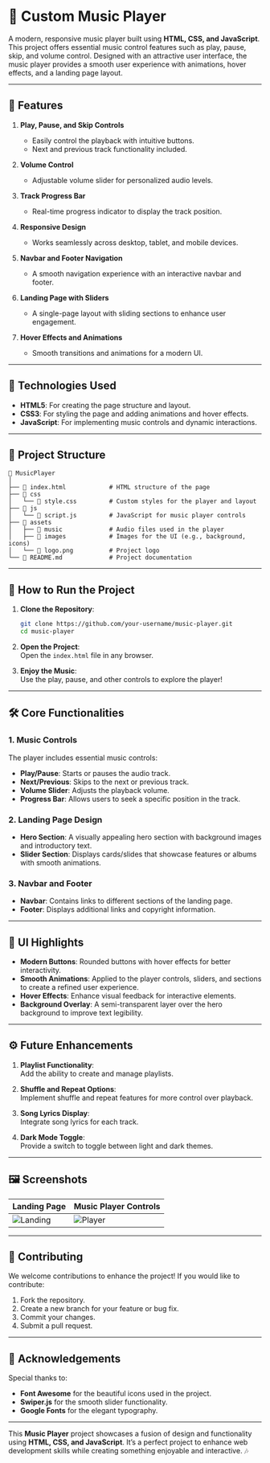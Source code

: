 # 🎵 **Custom Music Player**  


A modern, responsive music player built using **HTML, CSS, and JavaScript**. This project offers essential music control features such as play, pause, skip, and volume control. Designed with an attractive user interface, the music player provides a smooth user experience with animations, hover effects, and a landing page layout.  


---


## 🌟 **Features**  


1. **Play, Pause, and Skip Controls**  
   - Easily control the playback with intuitive buttons.  
   - Next and previous track functionality included.  


2. **Volume Control**  
   - Adjustable volume slider for personalized audio levels.  


3. **Track Progress Bar**  
   - Real-time progress indicator to display the track position.  


4. **Responsive Design**  
   - Works seamlessly across desktop, tablet, and mobile devices.  


5. **Navbar and Footer Navigation**  
   - A smooth navigation experience with an interactive navbar and footer.  


6. **Landing Page with Sliders**  
   - A single-page layout with sliding sections to enhance user engagement.  


7. **Hover Effects and Animations**  
   - Smooth transitions and animations for a modern UI.  


---


## 🎯 **Technologies Used**  


- **HTML5**: For creating the page structure and layout.  
- **CSS3**: For styling the page and adding animations and hover effects.  
- **JavaScript**: For implementing music controls and dynamic interactions.  


---


## 📂 **Project Structure**  


```
📁 MusicPlayer  
│  
├── 📄 index.html            # HTML structure of the page  
├── 📂 css  
│   └── 📄 style.css         # Custom styles for the player and layout  
├── 📂 js  
│   └── 📄 script.js         # JavaScript for music player controls  
├── 📂 assets  
│   ├── 📂 music             # Audio files used in the player  
│   ├── 📂 images            # Images for the UI (e.g., background, icons)  
│   └── 📄 logo.png          # Project logo  
└── 📄 README.md             # Project documentation  
```  


---


## 🚀 **How to Run the Project**  


1. **Clone the Repository**:  
   ```bash
   git clone https://github.com/your-username/music-player.git
   cd music-player
   ```


2. **Open the Project**:  
   Open the `index.html` file in any browser.  


3. **Enjoy the Music**:  
   Use the play, pause, and other controls to explore the player!  


---


## 🛠️ **Core Functionalities**  


### 1. **Music Controls**  
The player includes essential music controls:  
- **Play/Pause**: Starts or pauses the audio track.  
- **Next/Previous**: Skips to the next or previous track.  
- **Volume Slider**: Adjusts the playback volume.  
- **Progress Bar**: Allows users to seek a specific position in the track.  


### 2. **Landing Page Design**  
- **Hero Section**: A visually appealing hero section with background images and introductory text.  
- **Slider Section**: Displays cards/slides that showcase features or albums with smooth animations.  


### 3. **Navbar and Footer**  
- **Navbar**: Contains links to different sections of the landing page.  
- **Footer**: Displays additional links and copyright information.  


---


## 🎨 **UI Highlights**  


- **Modern Buttons**: Rounded buttons with hover effects for better interactivity.  
- **Smooth Animations**: Applied to the player controls, sliders, and sections to create a refined user experience.  
- **Hover Effects**: Enhance visual feedback for interactive elements.  
- **Background Overlay**: A semi-transparent layer over the hero background to improve text legibility.  


---


## ⚙️ **Future Enhancements**  


1. **Playlist Functionality**:  
   Add the ability to create and manage playlists.  


2. **Shuffle and Repeat Options**:  
   Implement shuffle and repeat features for more control over playback.  
3. **Song Lyrics Display**:  
   Integrate song lyrics for each track.  
4. **Dark Mode Toggle**:  
   Provide a switch to toggle between light and dark themes.  
---
## 🖼️ **Screenshots**  
| **Landing Page** | **Music Player Controls** |  
|------------------|---------------------------|  
| ![Landing](assets/images/landing.png) | ![Player](assets/images/player.png) |  
---
## 🤝 **Contributing**  
We welcome contributions to enhance the project! If you would like to contribute:  
1. Fork the repository.  
2. Create a new branch for your feature or bug fix.  
3. Commit your changes.  
4. Submit a pull request.  
---

## 📢 **Acknowledgements**  
Special thanks to:  
- **Font Awesome** for the beautiful icons used in the project.  
- **Swiper.js** for the smooth slider functionality.  
- **Google Fonts** for the elegant typography.  
---

This **Music Player** project showcases a fusion of design and functionality using **HTML, CSS, and JavaScript**. It’s a perfect project to enhance web development skills while creating something enjoyable and interactive. 🎶
